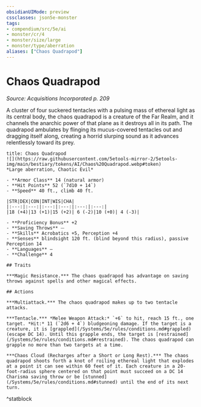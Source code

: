 ```yaml
---
obsidianUIMode: preview
cssclasses: json5e-monster
tags:
- compendium/src/5e/ai
- monster/cr/4
- monster/size/large
- monster/type/aberration
aliases: ["Chaos Quadrapod"]
---
```

# Chaos Quadrapod
*Source: Acquisitions Incorporated p. 209*  

A cluster of four suckered tentacles with a pulsing mass of ethereal light as its central body, the chaos quadrapod is a creature of the Far Realm, and it channels the anarchic power of that plane as it destroys all in its path. The quadrapod ambulates by flinging its mucus-covered tentacles out and dragging itself along, creating a horrid slurping sound as it advances relentlessly toward its prey.

```ad-statblock
title: Chaos Quadrapod
![](https://raw.githubusercontent.com/5etools-mirror-2/5etools-img/main/bestiary/tokens/AI/Chaos%20Quadrapod.webp#token)
*Large aberration, Chaotic Evil*

- **Armor Class** 14 (natural armor)
- **Hit Points** 52 (`7d10 + 14`)
- **Speed** 40 ft., climb 40 ft.

|STR|DEX|CON|INT|WIS|CHA|
|:---:|:---:|:---:|:---:|:---:|:---:|
|18 (+4)|13 (+1)|15 (+2)| 6 (-2)|10 (+0)| 4 (-3)|

- **Proficiency Bonus** +2
- **Saving Throws** ⏤
- **Skills** Acrobatics +5, Perception +4
- **Senses** blindsight 120 ft. (blind beyond this radius), passive Perception 14
- **Languages** —
- **Challenge** 4

## Traits

***Magic Resistance.*** The chaos quadrapod has advantage on saving throws against spells and other magical effects.

## Actions

***Multiattack.*** The chaos quadrapod makes up to two tentacle attacks.

***Tentacle.*** *Melee Weapon Attack:* `+6` to hit, reach 15 ft., one target. *Hit:* 11 (`2d6 + 4`) bludgeoning damage. If the target is a creature, it is [grappled](/Systems/5e/rules/conditions.md#grappled) (escape DC 14). Until this grapple ends, the target is [restrained](/Systems/5e/rules/conditions.md#restrained). The chaos quadrapod can grapple no more than two targets at a time.

***Chaos Cloud (Recharges after a Short or Long Rest).*** The chaos quadrapod shoots forth a knot of roiling ethereal light that explodes at a point it can see within 60 feet of it. Each creature in a 20-foot-radius sphere centered on that point must succeed on a DC 14 Charisma saving throw or be [stunned](/Systems/5e/rules/conditions.md#stunned) until the end of its next turn.
```
^statblock
